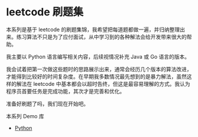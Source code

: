 # leetcode 刷题集

本系列是基于 leetcode 的刷题集锦，我希望把每道题都做一遍，并归纳整理出来。练习算法不只是为了应付面试，从中学习到的各种解法会给开发带来很大的帮助。

我主要以 Python 语言编写相关内容，后续视情况补充 Java 或 Go 语言的版本。

我会试着把第一次做这些题时的思路展示出来，通常会经历几个版本的算法改进，才能得到比较好的时间复杂度。在早期我多数情况最先想到的是暴力解法，虽然这样的解法在 leetcode 中基本都会以超时告终，但这是最容易理解的方式。我认为程序员首要任务是完成功能，其次才是完善和优化。

准备好刷题了吗，我们现在开始吧。

本系列 Demo 库

- [Python](https://github.com/wxnacy/study/blob/master/python/leetcode/README.md)
